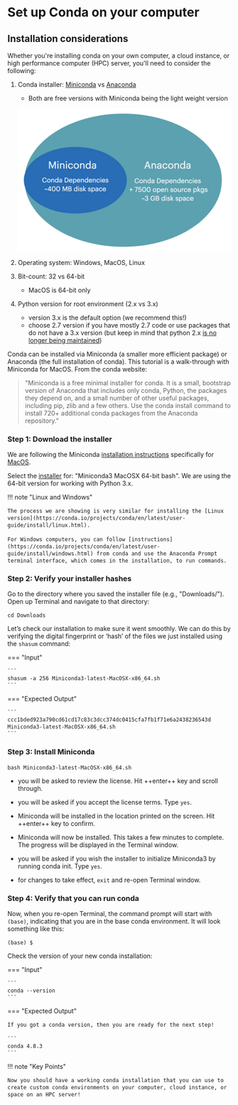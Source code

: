 # Set up Conda on your computer

## Installation considerations

Whether you're installing conda on your own computer, a cloud instance, or high performance computer (HPC) server, you'll need to consider the following:

1. Conda installer: [Miniconda](https://docs.conda.io/en/latest/miniconda.html) vs [Anaconda](https://www.anaconda.com/products/individual)
    - Both are free versions with Miniconda being the light weight version

    ![](./conda-imgs/mini-ana-conda.png "miniconda vs anaconda")

3. Operating system: Windows, MacOS, Linux
4. Bit-count: 32 vs 64-bit
    - MacOS is 64-bit only
6. Python version for root environment (2.x vs 3.x)
    - version 3.x is the default option (we recommend this!)
    - choose 2.7 version if you have mostly 2.7 code or use packages that do not have a 3.x version (but keep in mind that python 2.x [is no longer being maintained](https://www.python.org/doc/sunset-python-2/))

Conda can be installed via Miniconda (a smaller more efficient package) or Anaconda (the full installation of conda). This tutorial is a walk-through with Miniconda for MacOS. From the conda website:

> "Miniconda is a free minimal installer for conda. It is a small, bootstrap version of Anaconda that includes only conda, Python, the packages they depend on, and a small number of other useful packages, including pip, zlib and a few others. Use the conda install command to install 720+ additional conda packages from the Anaconda repository."

### Step 1: Download the installer
We are following the Miniconda [installation instructions](https://conda.io/projects/conda/en/latest/user-guide/install/index.html) specifically for [MacOS](https://conda.io/projects/conda/en/latest/user-guide/install/macos.html).

Select the [installer](https://docs.conda.io/en/latest/miniconda.html) for: "Miniconda3 MacOSX 64-bit bash". We are using the 64-bit version for working with Python 3.x.

!!! note "Linux and Windows"

    The process we are showing is very similar for installing the [Linux version](https://conda.io/projects/conda/en/latest/user-guide/install/linux.html).

    For Windows computers, you can follow [instructions](https://conda.io/projects/conda/en/latest/user-guide/install/windows.html) from conda and use the Anaconda Prompt terminal interface, which comes in the installation, to run commands.

### Step 2: Verify your installer hashes

Go to the directory where you saved the installer file (e.g., "Downloads/"). Open up Terminal and navigate to that directory:

```
cd Downloads
```


Let’s check our installation to make sure it went smoothly. We can do this by verifying the digital fingerprint or ‘hash’ of the files we just installed using the `shasum` command:

=== "Input"

    ```
    shasum -a 256 Miniconda3-latest-MacOSX-x86_64.sh
    ```

=== "Expected Output"

    ```
    ccc1bded923a790cd61cd17c83c3dcc374dc0415cfa7fb1f71e6a2438236543d  Miniconda3-latest-MacOSX-x86_64.sh
    ```

### Step 3: Install Miniconda

```
bash Miniconda3-latest-MacOSX-x86_64.sh
```

- you will be asked to review the license. Hit ++enter++ key and scroll through.

- you will be asked if you accept the license terms. Type `yes`.

- Miniconda will be installed in the location printed on the screen. Hit ++enter++ key to confirm.

- Miniconda will now be installed. This takes a few minutes to complete. The progress will be displayed in the Terminal window.

- you will be asked if you wish the installer to initialize Miniconda3 by running conda init. Type `yes`.

- for changes to take effect, `exit` and re-open Terminal window.

### Step 4: Verify that you can run conda

Now, when you re-open Terminal, the command prompt will start with `(base)`, indicating that you are in the base conda environment. It will look something like this:

```
(base) $
```

Check the version of your new conda installation:

=== "Input"

    ```
    conda --version
    ```

=== "Expected Output"

    If you got a conda version, then you are ready for the next step!

    ```
    conda 4.8.3
    ```

!!! note "Key Points"

    Now you should have a working conda installation that you can use to create custom conda environments on your computer, cloud instance, or space on an HPC server!
